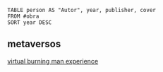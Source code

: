 ```dataview
TABLE person AS "Autor", year, publisher, cover
FROM #obra
SORT year DESC
```



## metaversos

[virtual burning man experience](https://brcvr.org/)